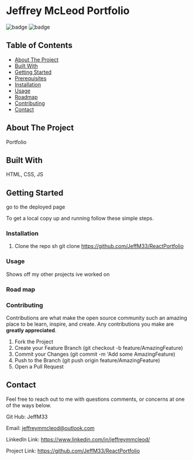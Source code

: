 # Jeffrey McLeod Portfolio

![badge](https://img.shields.io/badge/license-MIT-blue.svg)
![badge](https://img.shields.io/badge/LinkedIn-IN%20-blue)

<!-- TABLE OF CONTENTS -->

## Table of Contents
* [About The Project](#about-the-project)
* [Built With](#built-with)
* [Getting Started](#getting-started)
* [Prerequisites](#prerequisites)
* [Installation](#installation)
* [Usage](#usage)
* [Roadmap](#roadmap)
* [Contributing](#contributing)
* [Contact](#contact)

<!-- ABOUT THE PROJECT -->
## About The Project
Portfolio

<!-- GETTING STARTED -->
## Built With
HTML, CSS, JS

<!-- GETTING STARTED -->
## Getting Started
go to the deployed page 

To get a local copy up and running follow these simple steps.

<!-- Prerequisites -->


### Installation

1. Clone the repo
   sh
   git clone https://github.com/JeffM33/ReactPortfolio
   



<!-- USAGE EXAMPLES -->
### Usage
Shows off my other projects ive worked on 

<!-- ROAD MAP -->
### Road map



<!-- CONTRIBUTING -->
### Contributing

Contributions are what make the open source community such an amazing place to be learn, inspire, and create. Any contributions you make are **greatly appreciated**.

1. Fork the Project
2. Create your Feature Branch (git checkout -b feature/AmazingFeature)
3. Commit your Changes (git commit -m 'Add some AmazingFeature)
4. Push to the Branch (git push origin feature/AmazingFeature)
5. Open a Pull Request

<!-- CONTACT -->
## Contact

Feel free to reach out to me with questions comments, or concerns at one of the ways below.

Git Hub: JeffM33

Email: jeffreymmcleod@outlook.com

LinkedIn Link: https://www.linkedin.com/in/jeffreymmcleod/

Project Link: https://github.com/JeffM33/ReactPortfolio

<!-- MARKDOWN LINKS & IMAGES -->
<!-- https://www.markdownguide.org/basic-syntax/#reference-style-links -->
